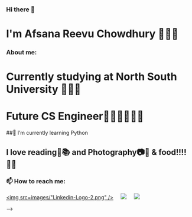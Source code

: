 ### Hi there 👋

# I'm Afsana Reevu Chowdhury 👩🏻‍💻

### About me:
# Currently studying at North South University 👩🏻‍🎓
# Future CS Engineer👩🏻‍💻👩🏻‍🔧

##🌱 I’m currently learning Python
## I love reading📖📚 and Photography📷📱 & food!!!! 🍔🍰

### 📫 How to reach me:
<a href="https://www.linkedin.com/in/afsanareevu"><img src=images/"Linkedin-Logo-2.png" /></a>&nbsp;&nbsp;&nbsp;&nbsp;
<a href="https://www.goodreads.com/user/show/54229958-afsana-reevu-chowdhury"><img src="goodreads.png" /></a>&nbsp;&nbsp;&nbsp;&nbsp;
<a href="https://www.instagram.com/reevu___afsana__/"><img src="insta.png" /></a>&nbsp;&nbsp;&nbsp;&nbsp;

-->
